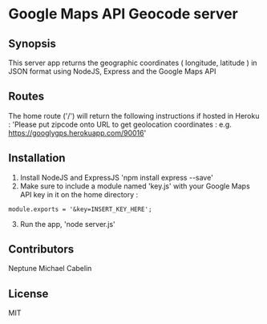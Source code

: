 # Google Maps API Geocode server

## Synopsis

This server app returns the geographic coordinates ( longitude, latitude ) in JSON format
using NodeJS, Express and the Google Maps API

## Routes
The home route ('/') will return the following instructions if hosted in Heroku :
'Please put zipcode onto URL to get geolocation coordinates : e.g. https://googlygps.herokuapp.com/90016'

## Installation
1. Install NodeJS and ExpressJS 'npm install express --save'
2. Make sure to include a module named 'key.js' with your Google Maps API key in it on the home directory :

```
module.exports = '&key=INSERT_KEY_HERE';
```
3. Run the app, 'node server.js'

## Contributors

Neptune Michael Cabelin

## License

MIT
